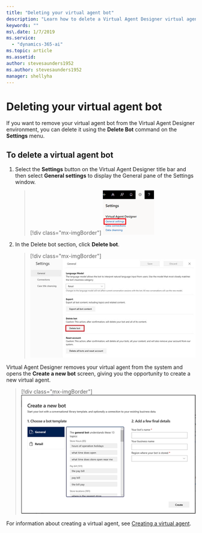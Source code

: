 ```yaml
---
title: "Deleting your virtual agent bot"
description: "Learn how to delete a Virtual Agent Designer virtual agent bot."
keywords: ""
ms\.date: 1/7/2019
ms.service:
  - "dynamics-365-ai"
ms.topic: article
ms.assetid: 
author: stevesaunders1952
ms.author: stevesaunders1952
manager: shellyha
---
```


# Deleting your virtual agent bot

If you want to remove your virtual agent bot from the Virtual Agent Designer environment, you can delete it using the **Delete Bot** command on the **Settings** menu.

## To delete a virtual agent bot

1. Select the **Settings** button on the Virtual Agent Designer title bar and then select **General settings** to display the General pane of the Settings window.

   > [!div class="mx-imgBorder"]
   > ![Display General pane](media/delete-bot.PNG)

2. In the Delete bot section, click **Delete bot**.

   > [!div class="mx-imgBorder"]
   > ![Delete bot](media/delete-bot-2.PNG)

Virtual Agent Designer removes your virtual agent from the system and opens the **Create a new bot** screen, giving you the opportunity to create a new virtual agent.

   > [!div class="mx-imgBorder"]
   > ![Create a new bot screen](media/create-bot-1.PNG)

For information about creating a virtual agent, see [Creating a virtual agent](getting-started-create-bot.md).